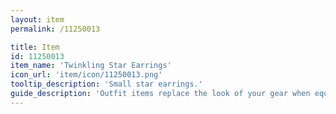 ```yaml
---
layout: item
permalink: /11250013

title: Item
id: 11250013
item_name: 'Twinkling Star Earrings'
icon_url: 'item/icon/11250013.png'
tooltip_description: 'Small star earrings.'
guide_description: 'Outfit items replace the look of your gear when equipped.'
---
```

